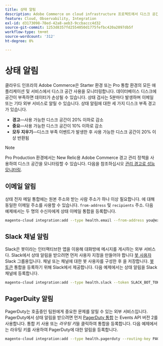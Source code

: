 ```yaml
---
title: 상태 알림
description: Adobe Commerce on cloud infrastructure 프로젝트에서 디스크 공간 사용을 위한 Slack, 이메일 및 PagerDuty 알림을 구성하는 방법에 대해 알아봅니다.
feature: Cloud, Observability, Integration
exl-id: d3173098-78ed-42a8-aeb3-9ccbaccc4d32
source-git-commit: 1253d8357fd2554050d1775fefbc420a2097db5f
workflow-type: tm+mt
source-wordcount: '312'
ht-degree: 0%

---
```


# 상태 알림

클라우드 인프라의 Adobe Commerce은 Starter 환경 또는 Pro 통합 환경의 모든 애플리케이션 및 서비스에서 디스크 공간 사용을 모니터링합니다. 데이터베이스 디스크에 공간이 부족하면 데이터가 손상될 수 있습니다. 상태 검사는 5분마다 발생하며 이메일 또는 기타 외부 서비스로 알릴 수 있습니다. 상태 알림에 대한 세 가지 디스크 부족 경고가 있습니다.

- **경고**—사용 가능한 디스크 공간이 20% 이하로 감소
- **중요**—사용 가능한 디스크 공간이 10% 이하로 감소
- **모두 지우기**—디스크 부족 이벤트가 발생한 후 사용 가능한 디스크 공간이 20% 이상 반환됨

>[!NOTE]
>
>Pro Production 환경에서는 New Relic용 Adobe Commerce 경고 관리 정책을 사용하여 디스크 공간을 모니터링할 수 있습니다. 다음을 참조하십시오 [관리 경고로 성능 모니터링](../monitor/investigate-performance.md#monitor-performance-with-managed-alerts).

## 이메일 알림

상태 전자 메일 통합에는 원본 주소와 받는 사람 주소가 하나 이상 필요합니다. 에 대해 동일한 이메일 주소를 사용할 수 있습니다. `from-address` 및 `recipients` 주소. 다음 예제에서는 두 명의 수신자에게 상태 이메일 통합을 등록합니다.

```bash
magento-cloud integration:add --type health.email --from-address you@example.com --recipients them@example.com --recipients others@example.com
```

## Slack 채널 알림

Slack은 봇이라는 인터랙티브한 앱을 이용해 대화방에 메시지를 게시하는 외부 서비스다. Slack에서 상태 알림을 받으려면 먼저 사용자 지정을 만들어야 합니다 [봇 사용자](https://api.slack.com/bot-users) Slack 그룹용입니다. 채널 또는 채널에 대한 봇 사용자를 구성한 후 을 저장합니다. [봇 토큰](https://api.slack.com/docs/token-types#bot) 통합을 등록하기 위해 Slack에서 제공합니다. 다음 예제에서는 상태 알림을 Slack 채널에 등록합니다.

```bash
magento-cloud integration:add --type health.slack --token SLACK_BOT_TOKEN --channel '#slack-channel-name'
```

## PagerDuity 알림

PagerDuty는 호출중인 팀원에게 중요한 문제를 알릴 수 있는 외부 서비스입니다. PagerDuty에서 상태 알림을 받으려면 먼저 [PagerDuty 통합](https://developer.pagerduty.com/v2/docs/integrating) 는 Events API 버전 2를 사용합니다. 통합 키 사용 또는 _라우팅 키_&#x200B;을 클릭하여 통합을 등록합니다. 다음 예제에서는 라우팅 키를 사용하여 PagerDuty에 대한 알림을 등록합니다.

```bash
magento-cloud integration:add --type health.pagerduty --routing-key PAGERDUTY_ROUTING_KEY
```
